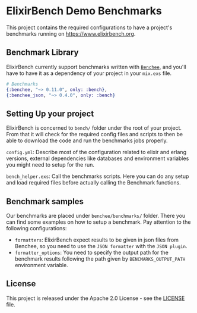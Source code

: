 # ElixirBench Demo Benchmarks

This project contains the required configurations to have a project's benchmarks
running on https://www.elixirbench.org.


## Benchmark Library

ElixirBench currently support benchmarks written with [`Benchee`](https://github.com/PragTob/benchee),
and you'll have to have it as a dependency of your project in your `mix.exs` file.

```elixir
# Benchmarks
{:benchee, "~> 0.11.0", only: :bench},
{:benchee_json, "~> 0.4.0", only: :bench}
```

## Setting Up your project

ElixirBench is concerned to `bench/` folder under the root of your project. From
that it will check for the required config files and scripts to then be able to
download the code and run the benchmarks jobs properly.

`config.yml`: Describe most of the configuration related to elixir and erlang
versions, external dependencies like databases and environment variables you
might need to setup for the run.

`bench_helper.exs`: Call the benchmarks scripts. Here you can do any 
setup and load required files before actually calling the Benchmark functions.

## Benchmark samples

Our benchmarks are placed under `benchee/benchmarks/` folder. There you can find
some examples on how to setup a benchmark. Pay attention to the following configurations:

- `formatters`: ElixirBench expect results to be given in json files from Benchee,
so you need to use the `JSON formatter` with the `JSON plugin`.
- `formatter_options`: You need to specify the output path for the benchmark results
following the path given by `BENCMARKS_OUTPUT_PATH` environment variable.

## License

This project is released under the Apache 2.0 License - see the [LICENSE](LICENSE.md) file.

